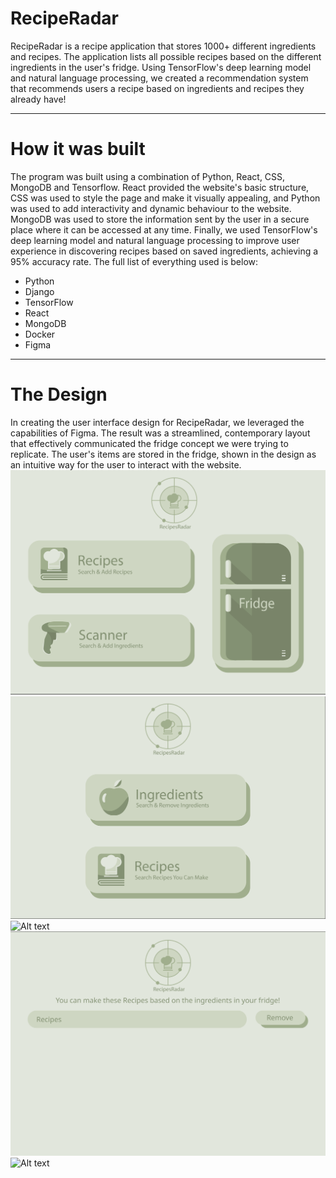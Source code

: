 # RecipeRadar

RecipeRadar is a recipe application that stores 1000+ different ingredients and recipes. The application lists all possible recipes based on the different ingredients in the user's fridge. Using TensorFlow's deep learning model and natural language processing, we created a recommendation system that recommends users a recipe based on ingredients and recipes they already have!

<hr>
<h1> How it was built </h1>
The program was built using a combination of Python, React, CSS, MongoDB and Tensorflow. React provided the website's basic structure, CSS was used to style the page and make it visually appealing, and Python was used to add interactivity and dynamic behaviour to the website. MongoDB was used to store the information sent by the user in a secure place where it can be accessed at any time. Finally, we used TensorFlow's deep learning model and natural language processing to improve
user experience in discovering recipes based on saved ingredients, achieving a 95% accuracy rate. The full list of everything used is below:
<ul>
<li>Python</li>
<li>Django</li>
<li>TensorFlow</li>
<li>React</li>
<li>MongoDB</li>
<li>Docker</li>
<li>Figma</li>
</ul>
<hr>
<h1> The Design </h1>
In creating the user interface design for RecipeRadar, we leveraged the capabilities of Figma. The result was a streamlined, contemporary layout that effectively communicated the fridge concept we were trying to replicate. The user's items are stored in the fridge, shown in the design as an intuitive way for the user to interact with the website.
<img src="/Images/Home.png" alt="Alt text" title="Optional title">
<img src="/images/Fridge.png" alt="Alt text" title="Optional title">
<img src="/images/Type Ingredient.png.png" alt="Alt text" title="Optional title">
<img src="/images/Recipe Recommendation.png" alt="Alt text" title="Optional title">
<img src="/images/Type Recipe.png.png" alt="Alt text" title="Optional title">


<br>
